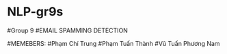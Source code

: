 # NLP-gr9s

#Group 9
#EMAIL SPAMMING DETECTION

#MEMEBERS:
#Phạm Chí Trung 
#Phạm Tuấn Thành
#Vũ Tuấn Phương Nam
